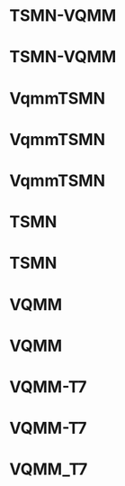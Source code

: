 # TSMN-VQMM
# TSMN-VQMM
# VqmmTSMN
# VqmmTSMN
# VqmmTSMN
# TSMN
# TSMN
# VQMM
# VQMM
# VQMM-T7
# VQMM-T7
# VQMM_T7
